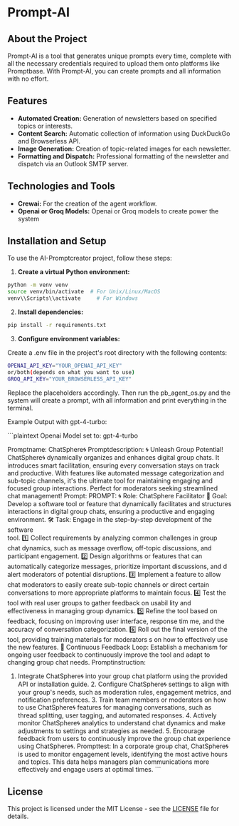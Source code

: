 # Prompt-AI

## About the Project

Prompt-AI is a tool that generates unique prompts every time, complete with all the necessary credentials required to upload them onto platforms like Promptbase. With Prompt-AI, you can create prompts and all information with no effort.

## Features

- **Automated Creation:** Generation of newsletters based on specified topics or interests.
- **Content Search:** Automatic collection of information using DuckDuckGo and Browserless API.
- **Image Generation:** Creation of topic-related images for each newsletter.
- **Formatting and Dispatch:** Professional formatting of the newsletter and dispatch via an Outlook SMTP server.

## Technologies and Tools

- **Crewai:** For the creation of the agent workflow.
- **Openai or Groq Models:** Openai or Groq models to create power the system

## Installation and Setup

To use the AI-Promptcreator project, follow these steps:

1. **Create a virtual Python environment:**

```bash
python -m venv venv
source venv/bin/activate  # For Unix/Linux/MacOS
venv\\Scripts\\activate     # For Windows
```

2. **Install dependencies:**

```bash
pip install -r requirements.txt
```

3. **Configure environment variables:**

Create a .env file in the project's root directory with the following contents:

```bash
OPENAI_API_KEY="YOUR_OPENAI_API_KEY"
or/both(depends on what you want to use)
GROQ_API_KEY="YOUR_BROWSERLESS_API_KEY"
```

Replace the placeholders accordingly. Then run the pb_agent_os.py and the system will create a prompt, with all information and print everything in the terminal.

Example Output with gpt-4-turbo:

\```plaintext
Openai Model set to: gpt-4-turbo

Promptname:
ChatSphere🌀
Promptdescription:
🌀 Unleash Group Potential! ChatSphere🌀 dynamically organizes and enhances digital group chats. It introduces smart facilitation, ensuring every conversation stays on track and productive. With features like automated message categorization and sub-topic channels, it's the ultimate tool for maintaining engaging and focused group interactions. Perfect for moderators seeking streamlined chat management!
Prompt:
PROMPT: 🌀 Role: ChatSphere Facilitator 🎯 Goal: Develop a software tool or feature that dynamically facilitates and structures interactions in digital group chats, ensuring a productive and engaging environment. 🛠️ Task: Engage in the step-by-step development of the software  
tool. 1️⃣ Collect requirements by analyzing common challenges in group chat dynamics, such as message overflow, off-topic discussions, and   participant engagement. 2️⃣ Design algorithms or features that can automatically categorize messages, prioritize important discussions, and d alert moderators of potential disruptions. 3️⃣ Implement a feature to allow chat moderators to easily create sub-topic channels or direct   certain conversations to more appropriate platforms to maintain focus. 4️⃣ Test the tool with real user groups to gather feedback on usabil lity and effectiveness in managing group dynamics. 5️⃣ Refine the tool based on feedback, focusing on improving user interface, response tim me, and the accuracy of conversation categorization. 6️⃣ Roll out the final version of the tool, providing training materials for moderators s on how to effectively use the new features. 🔄 Continuous Feedback Loop: Establish a mechanism for ongoing user feedback to continuously improve the tool and adapt to changing group chat needs.
Promptinstruction:
1. Integrate ChatSphere🌀 into your group chat platform using the provided API or installation guide. 2. Configure ChatSphere🌀 settings to align with your group's needs, such as moderation rules, engagement metrics, and notification preferences. 3. Train team members or moderators on how to use ChatSphere🌀 features for managing conversations, such as thread splitting, user tagging, and automated responses. 4. Actively monitor ChatSphere🌀 analytics to understand chat dynamics and make adjustments to settings and strategies as needed. 5. Encourage feedback from users to continuously improve the group chat experience using ChatSphere🌀.
Prompttest:
In a corporate group chat, ChatSphere🌀 is used to monitor engagement levels, identifying the most active hours and topics. This data helps managers plan communications more effectively and engage users at optimal times.
\```

## License

This project is licensed under the MIT License - see the [LICENSE](LICENSE) file for details.
